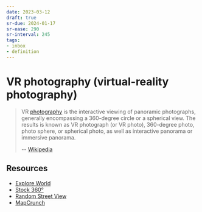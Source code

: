 ```yaml
---
date: 2023-03-12
draft: true
sr-due: 2024-01-17
sr-ease: 290
sr-interval: 245
tags:
- inbox
- definition
---
```


# VR photography (virtual-reality photography)

> VR [photography](./photography.md) is the interactive viewing of
> panoramic photographs, generally encompassing a 360-degree circle or a
> spherical view. The results is known as VR photograph (or VR photo),
> 360-degree photo, photo sphere, or spherical photo, as well as interactive
> panorama or immersive panorama.
>
> -- [Wikipedia](https://en.wikipedia.org/wiki/VR_photography)

## Resources


- [Explore World](https://www.explordle.com/map/wor)
- [Stock 360°](https://www.360cities.net/)
- [Random Street View](https://randomstreetview.com/)
- [MapCrunch](http://www.mapcrunch.com/)